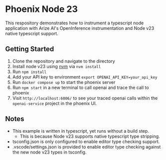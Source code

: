 # Phoenix Node 23

This respository demonstrates how to instrument a typescript node application with Arize AI's OpenInference instrumentation and Node v23 native typescript support.

## Getting Started

1. Clone the repository and navigate to the directory
2. Install node v23 using [nvm](https://github.com/nvm-sh/nvm) via `nvm install`
3. Run `npm install`
4. Add your API key to environment `export OPENAI_API_KEY=your_api_key`
5. Run `docker compose up` to start the phoenix server
6. Run `npm start` in a new terminal to call openai and trace the call to phoenix
7. Visit `http://localhost:6006/` to see your traced openai calls within the `openai-service` project in the phoenix UI.

## Notes

- This example is written in typescript, yet runs without a build step.
  - This is because Node v23 supports native typescript type stripping.
- tsconfig.json is only configured to enable editor type checking support.
- .vscode/settings.json is provided to enable editor type checking against the new node v23 types in tsconfig.
